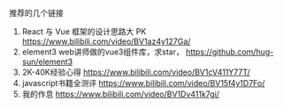 推荐的几个链接
1. React 与 Vue 框架的设计思路大 PK   https://www.bilibili.com/video/BV1az4y127Ga/
2. element3 web讲师做的vue3组件库，求star，  https://github.com/hug-sun/element3
3. 2K-40K经验心得  https://www.bilibili.com/video/BV1cV411Y77T/
4. javascript书籍全测评  https://www.bilibili.com/video/BV15f4y1D7Fo/
5. 我的作息 https://www.bilibili.com/video/BV1Dv411k7gi/